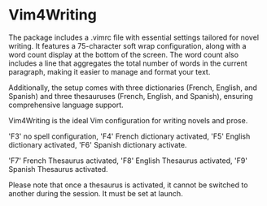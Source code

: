 # Vim4Writing

The package includes a .vimrc file with essential settings tailored for novel writing. It features a 75-character soft wrap configuration, along with a word count display at the bottom of the screen. The word count also includes a line that aggregates the total number of words in the current paragraph, making it easier to manage and format your text.

Additionally, the setup comes with three dictionaries (French, English, and Spanish) and three thesauruses (French, English, and Spanish), ensuring comprehensive language support.

Vim4Writing is the ideal Vim configuration for writing novels and prose.

'F3' no spell configuration,
'F4' French dictionary activated,
'F5' English dictionary activated,
'F6' Spanish dictionary activate.

'F7' French Thesaurus activated,
'F8' English Thesaurus activated,
'F9' Spanish Thesaurus activated.

Please note that once a thesaurus is activated, it cannot be switched to another during the session. It must be set at launch.
